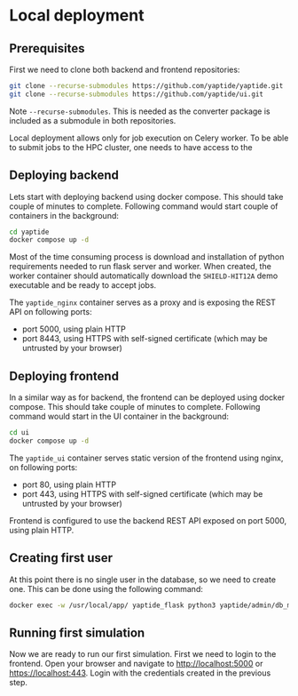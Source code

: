 # Local deployment

## Prerequisites

First we need to clone both backend and frontend repositories:

```bash
git clone --recurse-submodules https://github.com/yaptide/yaptide.git
git clone --recurse-submodules https://github.com/yaptide/ui.git
```

Note `--recurse-submodules`. This is needed as the converter package is included as a submodule in both repositories.

Local deployment allows only for job execution on Celery worker. To be able to submit jobs to the HPC cluster, one needs to have access to the 

## Deploying backend

Lets start with deploying backend using docker compose. This should take couple of minutes to complete. Following command would start couple of containers in the background:

```bash
cd yaptide
docker compose up -d
```

Most of the time consuming process is download and installation of python requirements needed to run flask server and worker. When created, the worker container should automatically download the `SHIELD-HIT12A` demo executable and be ready to accept jobs.

The `yaptide_nginx` container serves as a proxy and is exposing the REST API on following ports:

  * port 5000, using plain HTTP
  * port 8443, using HTTPS with self-signed certificate (which may be untrusted by your browser)

## Deploying frontend

In a similar way as for backend, the frontend can be deployed using docker compose. This should take couple of minutes to complete. Following command would start in the UI container in the background:

```bash
cd ui
docker compose up -d
```

The `yaptide_ui` container serves static version of the frontend using nginx, on following ports:

  * port 80, using plain HTTP
  * port 443, using HTTPS with self-signed certificate (which may be untrusted by your browser)

Frontend is configured to use the backend REST API exposed on port 5000, using plain HTTP.

## Creating first user

At this point there is no single user in the database, so we need to create one. This can be done using the following command:

```bash
docker exec -w /usr/local/app/ yaptide_flask python3 yaptide/admin/db_manage.py add-user admin --password mysecretpassword
```

## Running first simulation

Now we are ready to run our first simulation. First we need to login to the frontend. Open your browser and navigate to [http://localhost:5000](http://localhost:5000) or [https://localhost:443](https://localhost:443). 
Login with the credentials created in the previous step.